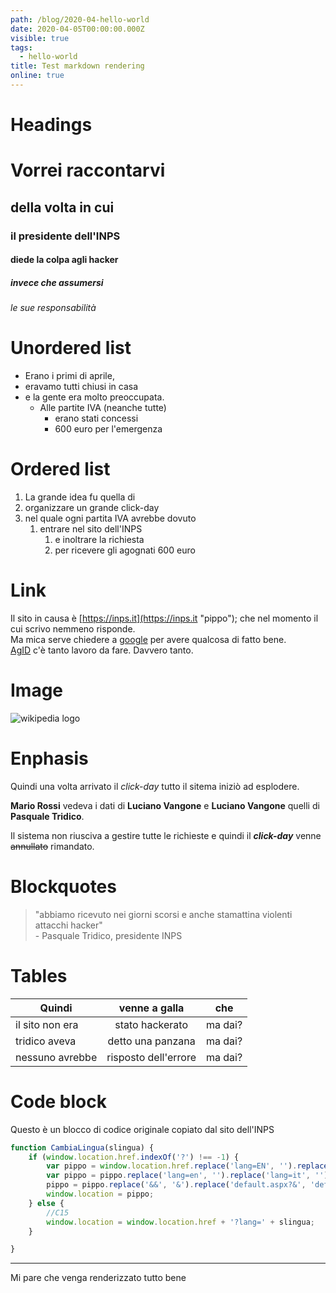```yaml
---
path: /blog/2020-04-hello-world
date: 2020-04-05T00:00:00.000Z
visible: true
tags:
  - hello-world
title: Test markdown rendering
online: true
---
```

# Headings

# Vorrei raccontarvi

## della volta in cui

### il presidente dell'INPS

#### diede la colpa agli hacker

##### invece che assumersi

###### le sue responsabilità

# Unordered list

* Erano i primi di aprile,
* eravamo tutti chiusi in casa
* e la gente era molto preoccupata.
    * Alle partite IVA (neanche tutte)
        * erano stati concessi
        * 600 euro per l'emergenza

# Ordered list

1. La grande idea fu quella di
2. organizzare un grande click-day
3. nel quale ogni partita IVA avrebbe dovuto
    1. entrare nel sito dell'INPS
        1. e inoltrare la richiesta
        2. per ricevere gli agognati 600 euro

# Link

Il sito in causa è [https://inps.it](https://inps.it "pippo"); che nel momento il cui scrivo nemmeno risponde.  
Ma mica serve chiedere a [google] per avere qualcosa di fatto bene.  
[AgID][1] c'è tanto lavoro da fare. Davvero tanto.

[1]: https://agid.gov.it
[google]: https://www.wired.com/story/google-coronavirus-site-testing-trump-pence/  "spoiler alert: le società di consulenza si basano su neolaureati sfruttati"

# Image

<div class="flex justify-center max-w-3xl">
  <img class="object-contain" src="/img/diamo-la-colpa-ai-runner.png" title="Wikipedia logo is lit" alt="wikipedia logo">
</div>

# Enphasis

Quindi una volta arrivato il *click-day* tutto il sitema iniziò ad esplodere.

**Mario Rossi** vedeva i dati di **Luciano Vangone** e __Luciano Vangone__ quelli di __Pasquale Tridico__.

Il sistema non riusciva a gestire tutte le richieste e quindi il ***click-day*** venne ~~annullato~~  rimandato.

# Blockquotes

> "abbiamo ricevuto nei giorni scorsi e anche stamattina violenti attacchi hacker"  
> \- Pasquale Tridico, presidente INPS

# Tables

| Quindi          | venne a galla         | che     |
| --------------- |:---------------------:|:-------:|
| il sito non era | stato hackerato       | ma dai? |
| tridico aveva   | detto una panzana     | ma dai? |
| nessuno avrebbe | risposto dell'errore  | ma dai? |

# Code block

Questo è un blocco di codice originale copiato dal sito dell'INPS

```javascript
function CambiaLingua(slingua) {
    if (window.location.href.indexOf('?') !== -1) {
        var pippo = window.location.href.replace('lang=EN', '').replace('lang=IT', '').replace('lang=ES', '').replace('lang=FR', '').replace('lang=DE', '');
        var pippo = pippo.replace('lang=en', '').replace('lang=it', '').replace('lang=es', '').replace('lang=fr', '').replace('lang=de', '') + '&lang=' + slingua;
        pippo = pippo.replace('&&', '&').replace('default.aspx?&', 'default.aspx?');
        window.location = pippo;
    } else {
        //C15
        window.location = window.location.href + '?lang=' + slingua;
    }

}

```

---

<div class="py-8">
  <p>Mi pare che venga renderizzato tutto bene</p>
</div>
